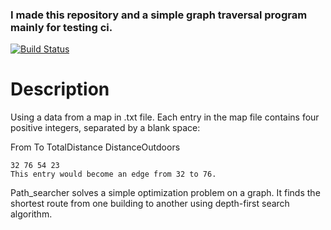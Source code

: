 ### I made this repository and a simple graph traversal program mainly for testing ci. 

[![Build Status](https://travis-ci.org/orionoiro/path_searcher.svg?branch=master)](https://travis-ci.org/orionoiro/path_searcher)
  
  
  # Description
  
  Using a data from a map in .txt file. Each entry in the map file contains four positive integers, separated by a blank space:
  
  From To TotalDistance DistanceOutdoors
  
 
    32 76 54 23
    This entry would become an edge from 32 to 76.
  
  Path_searcher solves a simple optimization problem on a graph. 
  It finds the shortest route from one building to another using depth-first search algorithm.
